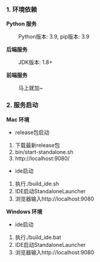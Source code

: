 ### 1. 环境依赖

**Python 服务**

&ensp;&ensp;&ensp;&ensp; Python版本: 3.9, pip版本: 3.9

**后端服务**

&ensp;&ensp;&ensp;&ensp; JDK版本: 1.8+

**前端服务**

&ensp;&ensp;&ensp;&ensp; 马上就加~

### 2. 服务启动

**Mac 环境**

* release包启动
1. 下载最新release包
2. bin/start-standalone.sh
3. http://localhost:9080/

* ide启动
1. 执行./build_ide.sh
2. IDE启动StandaloneLauncher
3. 浏览器输入http://localhost:9080

**Windows 环境**

* ide启动

1. 执行./build_ide.bat
2. IDE启动StandaloneLauncher
3. 浏览器输入http://localhost:9080
